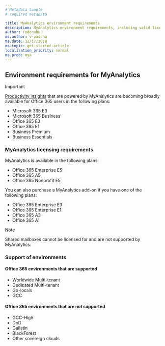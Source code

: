 ```yaml
---
# Metadata Sample
# required metadata

title: MyAnalytics environment requirements
description: MyAnalytics environment requirements, including valid licensing choices
author: rodonahu
ms.author: v-pascha
ms.date: 12/17/2018
ms.topic: get-started-article
localization_priority: normal 
ms.prod: mya
---
```


## Environment requirements for MyAnalytics

> [!Important] 
> [Productivity insights](productivity-insights.md) that are powered by MyAnalytics are becoming broadly available for Office 365 users in the following plans:
> 
> * Microsoft 365 E3
> * Microsoft 365 Business
> * Office 365 E3
> * Office 365 E1
> * Business Premium 
> * Business Essentials 

### MyAnalytics licensing requirements

MyAnalytics is available in the following plans:
* Office 365 Enterprise E5 
* Office 365 A5  
* Office 365 Nonprofit E5  

You can also purchase a MyAnalytics add-on if you have one of the following plans:
* Office 365 Enterprise E3 
* Office 365 Enterprise E1
* Office 365 A3
* Office 365 A1

> [!Note]
> Shared mailboxes cannot be licensed for and are not supported by MyAnalytics.

### Support of environments

#### Office 365 environments that are supported
* Worldwide Multi-tenant
* Dedicated Multi-tenant
* Go-locals
* GCC
 
#### Office 365 environments that are not supported
* GCC-High
* DoD
* Gallatin
* BlackForest
* Other sovereign clouds 

